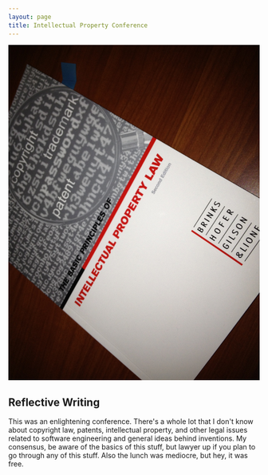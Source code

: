 ```yaml
---
layout: page
title: Intellectual Property Conference
---
```


![The booklet we received](proof.jpg "The booklet we received")

## Reflective Writing

This was an enlightening conference. There's a whole lot that I don't know about copyright law, patents, intellectual property, and other legal issues related to software engineering and general ideas behind inventions. My consensus, be aware of the basics of this stuff, but lawyer up if you plan to go through any of this stuff. Also the lunch was mediocre, but hey, it was free.